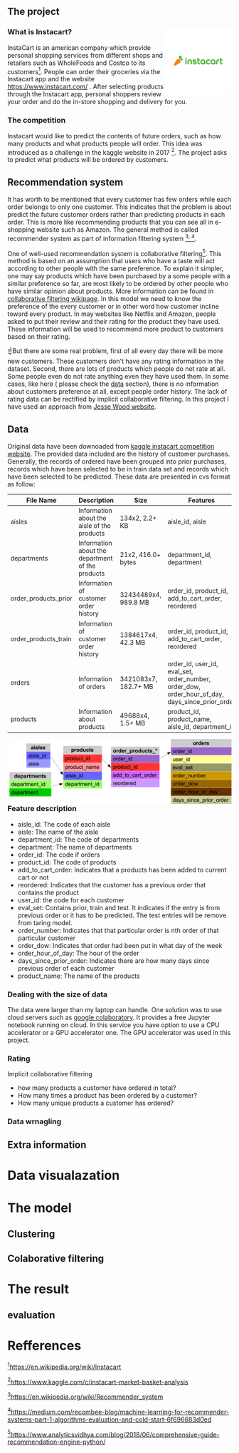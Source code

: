 
## The project

### What is Instacart?<img align="right" width="150" height="150" src="../Capstone_project_2/Instacart-01.png">

InstaCart is an american company which provide personal shopping services from different shops and retailers such as WholeFoods and Costco to its customers<a href="#note1" id="note1ref"><sup>1</sup></a>. People can order their groceries via the Instacart app and the website
https://www.instacart.com/ . After selecting products through the Instacart app, personal shoppers review your order and do the in-store shopping and delivery for you. 

### The competition
Instacart would like to predict the contents of future orders, such as how many products and  what products people will order. This idea was introduced as a challenge in the kaggle website in 2017 <a href="#note2" id="note2ref"><sup>2</sup></a>. The project asks to predict what products will be ordered by customers.

## Recommendation system
It has worth to be mentioned that every customer has few orders while each order belongs to only one customer. This indicates that the problem is about predict the future customer orders rather than predicting products in each order. This is more like recommending products that you can see all in e-shopping website such as Amazon. The general method is called recommender system as part of information filtering system <a href="#note3" id="note3ref"><sup>3, </sup> </a><a href="#note4" id="note4ref"><sup>4</sup></a>. 

One of well-used recommendation system is collaborative filtering<a href="#note5" id="note5ref"><sup>5</sup></a>. This method is based on an assumption that users who have a taste will act according to other people with the same preference.  To explain it simpler, one may say products which have been purchased by a some people with a similar preference so far, are most likely to be ordered by other people who have similar opinion about products. 
More information can be found in [collaborative filtering wikipage](https://en.wikipedia.org/wiki/Collaborative_filtering). In this model we need to know the preference of the every customer or in other word how customer incline toward every product. In may websites like Netflix and  Amazon, people asked to put their review and their rating for the product they have used. These information will be used to recommend more product to customers based on their rating. 

:point_up:But there are some real problem, first of all every day there will be more new customers. These customers don't have any rating information in the dataset. Second, there are lots of products which people do not rate at all. Some people even do not rate anything even they have used them. In some cases, like here ( please check the [data](#Data) section), there is no information about customers preference at all, except people order history.  The lack of rating data can be rectified by implicit collaborative filtering. In this project I have used an approach from [Jesse Wood website](https://jessesw.com/Rec-System/). 

## Data
Original data have been downoaded from [kaggle instacart competition website](https://www.kaggle.com/c/instacart-market-basket-analysis/data). The provided data included are the history of customer purchases. Generally, the records of ordered have been grouped into prior purchases, records which have been selected to be in train data set and records which have been selected to be predicted. These data are presented in cvs format as follow:

|File Name | Description | Size | Features |
|---|---|---|---|
|aisles|Information about the aisle of the products|134x2, 2.2+ KB |aisle_id, aisle|
|departments|Information about the department of the products|21x2, 416.0+ bytes|department_id, department|
|order_products_prior|Information of customer order history|32434489x4, 989.8 MB |order_id, product_id, add_to_cart_order, reordered |
|order_products_train|Information of customer order history|1384617x4, 42.3 MB |order_id, product_id, add_to_cart_order, reordered |
|orders|Information of orders |3421083x7, 182.7+ MB |order_id, user_id, eval_set, order_number, order_dow, order_hour_of_day, days_since_prior_order |
|products|Information about products|49688x4, 1.5+ MB |product_id, product_name, aisle_id, department_id|

 <img align="right" width="500" src="../Capstone_project_2/Data_tables.png">


### Feature description
 
- aisle_id: The code of each aisle
- aisle: The name of the aisle
- department_id: The code of departments
- department: The name of departments
- order_id: The code if orders
- product_id: The code of products
- add_to_cart_order: Indicates that a products has been added to current cart or not
- reordered: Indicates that the customer has a previous order that contains the product
- user_id: the code for each customer
- eval_set: Contains prior, train and test. It  indicates if the entry is from previous order or it has to be predicted. The test entries will be remove from taring model. 
- order_number: Indicates that that particular order is nth order of that particular customer
- order_dow: Indicates that order had been put in what day of the week
- order_hour_of_day: The hour of the order
- days_since_prior_order: Indicates there are how many days since previous order of each customer
- product_name: The name of the products
### Dealing with the size of data
The data were larger than my laptop can handle. One solution was to use cloud servers such as [google colaboratory](https://colab.research.google.com/notebooks/welcome.ipynb#recent=true). It provides a free Jupyter notebook running on cloud. In this service you have option to use a CPU accelerator or a GPU accelerator one. The GPU accelerator was used in this project.

### Rating 
Implicit collaborative filtering
- how many products a customer have ordered in total?
- How many times a product has been ordered by a customer?
- How many unique products a customer has ordered?

### Data wrnagling
## Extra information
# Data visualazation
# The model
## Clustering
## Colaborative filtering
# The result
## evaluation
# Refferences
<a id="note1" href="#note1ref"><sup>1</sup></a>https://en.wikipedia.org/wiki/Instacart

<a id="note2" href="#note2ref"><sup>2</sup></a>https://www.kaggle.com/c/instacart-market-basket-analysis

<a id="note3" href="#note3ref"><sup>3</sup></a>https://en.wikipedia.org/wiki/Recommender_system

<a id="note4" href="#note4ref"><sup>4</sup></a>https://medium.com/recombee-blog/machine-learning-for-recommender-systems-part-1-algorithms-evaluation-and-cold-start-6f696683d0ed

<a id="note5" href="#note5ref"><sup>5</sup></a>https://www.analyticsvidhya.com/blog/2018/06/comprehensive-guide-recommendation-engine-python/

